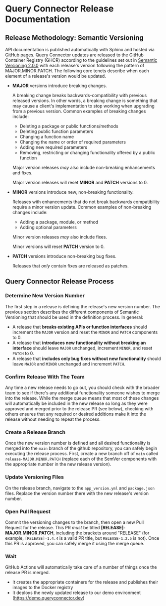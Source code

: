 # Query Connector Release Documentation

## Release Methodology: Semantic Versioning
API documentation is published automatically with Sphinx and hosted via GitHub pages. Query Connector updates are released to the GitHub Container Registry (GHCR) according to the guidelines set out in [Semantic Versioning 2.0.0](https://semver.org/) with each release's version following the pattern of MAJOR.MINOR.PATCH. The following core tenets describe when each element of a release's version would be updated.

* **MAJOR** versions introduce breaking changes.

  A breaking change breaks backwards-compatibility with previous released versions. In other words, a breaking change is something that may cause a client's implementation to stop working when upgrading from a previous version. Common examples of breaking changes include:
  * Deleting a package or public functions/methods
  * Deleting public function parameters
  * Changing a function name
  * Changing the name or order of required parameters
  * Adding new required parameters
  * Removing, restricting or changing functionality offered by a public function

  Major version releases _may_ also include non-breaking enhancements and fixes.

  Major version releases will reset **MINOR** and **PATCH** versions to 0.
  
* **MINOR** versions introduce new, non-breaking functionality.
  
  Releases with enhancements that do not break backwards compatibility require a minor version update. Common examples of non-breaking changes include:
  * Adding a package, module, or method
  * Adding optional parameters

  Minor version releases _may_ also include fixes.

  Minor versions will reset **PATCH** version to 0.

* **PATCH** versions introduce non-breaking bug fixes.

  Releases that _only_ contain fixes are released as patches.


## Query Connector Release Process

### Determine New Version Number
The first step in a release is defining the release's new version number. The previous section describes the different components of Semantic Versioning that should be used in the definition process. In general:

* A release that **breaks existing APIs or function interfaces** should increment the `MAJOR` version and reset the `MINOR` and `PATCH` components to 0.
* A release that **introduces new functionality without breaking an interface** should leave `MAJOR` unchanged, increment `MINOR`, and reset `PATCH` to 0.
* A release that **includes only bug fixes without new functionality** should leave `MAJOR` and `MINOR` unchanged and increment `PATCH`.

### Confirm Release With The Team
Any time a new release needs to go out, you should check with the broader team to see if there's any additional functionality someone wishes to merge into the release. While the merge queue means that most of these changes will automatically be included in the new release so long as they were approved and merged prior to the release PR (see below), checking with others ensures that any required or desired additions make it into the release without needing to repeat the process.

### Create a Release Branch
Once the new version number is defined and all desired functionality is merged into the `main` branch of the github repository, you can safely begin executing the release process. First, create a new branch off of `main` called `release-MAJOR.MINOR.PATCH` (replace each of the SemVer components with the appropriate number in the new release version).

### Update Versioning Files
On the release branch, navigate to the `app_version.yml` and `package.json` files. Replace the version number there with the new release's version number.

### Open Pull Request
Commit the versioning changes to the branch, then open a new Pull Request for the release. This PR *must* be titled **[RELEASE]-MAJOR.MINOR.PATCH**, including the brackets around "RELEASE" (for example, `[RELEASE]-1.4.4` is a valid PR title, but `RELEASE-1.2.5` is not). Once this PR is approved, you can safely merge it using the merge queue.

### Wait
GitHub Actions will automatically take care of a number of things once the release PR is merged.

* It creates the appropriate containers for the release and publishes their images to the Docker registry
* It deploys the newly updated release to our demo environment (https://demo.queryconnector.dev)